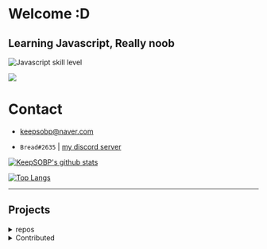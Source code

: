 # Welcome :D

## Learning Javascript, Really noob
![Javascript skill level](https://img.shields.io/badge/Javascript-beginner-green?style=for-the-badge&logo=javascript)

![](https://img.shields.io/badge/Python-beginner-blue?style=for-the-badge&logo=python)

# Contact

- keepsobp@naver.com

- `Bread#2635` | [my discord server](https://discord.link/bread)


[![KeepSOBP's github stats](https://github-readme-stats.vercel.app/api?username=KeepSOBP&theme=tokyonight&show_icons=true)](https://github.com/anuraghazra/github-readme-stats)

[![Top Langs](https://github-readme-stats.vercel.app/api/top-langs/?username=KeepSOBP&theme=tokyonight&layout=compact)](https://github.com/KeepSOBP?tab=repositories)

-------------------------

## Projects

<details>
  <summary>repos</summary>

Osu!lazer private server, [Keesu](https://github.com/osukeesu)

Discord.JS music bot for korean, [Hikari](https://github.com/github.com/keepsobp/hikari)

Docsify based osu! skins site, [osu!skin](https://github.com/keepsobp/oskin)

Update gist if new youtube video, [youtube-box](https://github.cpm/keepsobp/youtube-box)

Automatic self-diagnosis self check for Korean students, [COVID-Auto_SelfCheck_Actions](https://github.com/keepsobp/covid_auto_selfcheck_actions)

Dame dane maker, [dame](https://github.com/keepsobp/dame)
</details>
<details>
  <summary>Contributed</summary>

A mobile website for ExHentai, [e-hentai-view](https://github.com/IronKinoko/e-hentai-view)
</details>

</details>
